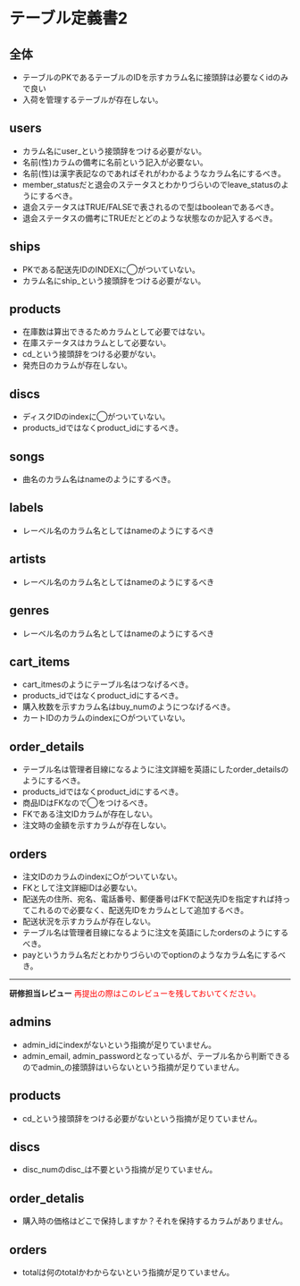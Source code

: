 # テーブル定義書2
## 全体
- テーブルのPKであるテーブルのIDを示すカラム名に接頭辞は必要なくidのみで良い
- 入荷を管理するテーブルが存在しない。

## users
- カラム名にuser_という接頭辞をつける必要がない。
- 名前(性)カラムの備考に名前という記入が必要ない。
- 名前(性)は漢字表記なのであればそれがわかるようなカラム名にするべき。
- member_statusだと退会のステータスとわかりづらいのでleave_statusのようにするべき。
- 退会ステータスはTRUE/FALSEで表されるので型はbooleanであるべき。
- 退会ステータスの備考にTRUEだとどのような状態なのか記入するべき。

## ships
- PKである配送先IDのINDEXに◯がついていない。
- カラム名にship_という接頭辞をつける必要がない。

## products
- 在庫数は算出できるためカラムとして必要ではない。
- 在庫ステータスはカラムとして必要ない。
- cd_という接頭辞をつける必要がない。
- 発売日のカラムが存在しない。

## discs
- ディスクIDのindexに◯がついていない。
- products_idではなくproduct_idにするべき。

## songs
- 曲名のカラム名はnameのようにするべき。

## labels
- レーベル名のカラム名としてはnameのようにするべき

## artists
- レーベル名のカラム名としてはnameのようにするべき

## genres
- レーベル名のカラム名としてはnameのようにするべき

## cart_items
- cart_itmesのようにテーブル名はつなげるべき。
- products_idではなくproduct_idにするべき。
- 購入枚数を示すカラム名はbuy_numのようにつなげるべき。
- カートIDのカラムのindexに○がついていない。

## order_details
- テーブル名は管理者目線になるように注文詳細を英語にしたorder_detailsのようにするべき。
- products_idではなくproduct_idにするべき。
- 商品IDはFKなので◯をつけるべき。
- FKである注文IDカラムが存在しない。
- 注文時の金額を示すカラムが存在しない。

## orders
- 注文IDのカラムのindexに○がついていない。
- FKとして注文詳細IDは必要ない。
- 配送先の住所、宛名、電話番号、郵便番号はFKで配送先IDを指定すれば持ってこれるので必要なく、配送先IDをカラムとして追加するべき。
- 配送状況を示すカラムが存在しない。
- テーブル名は管理者目線になるように注文を英語にしたordersのようにするべき。
- payというカラム名だとわかりづらいのでoptionのようなカラム名にするべき。


---

**研修担当レビュー**
<font color="Red">再提出の際はこのレビューを残しておいてください。</font>

## admins

- admin_idにindexがないという指摘が足りていません。
- admin_email, admin_passwordとなっているが、テーブル名から判断できるのでadmin_の接頭辞はいらないという指摘が足りていません。

## products

- cd_という接頭辞をつける必要がないという指摘が足りていません。

## discs

- disc_numのdisc_は不要という指摘が足りていません。

## order_detalis

- 購入時の価格はどこで保持しますか？それを保持するカラムがありません。

## orders

- totalは何のtotalかわからないという指摘が足りていません。



